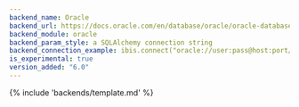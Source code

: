 ```yaml
---
backend_name: Oracle
backend_url: https://docs.oracle.com/en/database/oracle/oracle-database/index.html
backend_module: oracle
backend_param_style: a SQLAlchemy connection string
backend_connection_example: ibis.connect("oracle://user:pass@host:port/service_name")
is_experimental: true
version_added: "6.0"
---
```


{% include 'backends/template.md' %}
